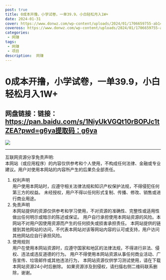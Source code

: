 ```yaml
---
post: true
title: 0成本开撸，小学试卷，一单39.9，小白轻松月入1W+
date: 2024-01-31
cover: https://www.donwz.com/wp-content/uploads/2024/01/1706659755-ab14cad5521fa2a.jpg
coveross: https://www.donwz.com/wp-content/uploads/2024/01/1706659755-ab14cad5521fa2a.jpg
categories:
 - 网赚
tags:
 - 网赚
 - 项目
description:  网赚
---
```

# 0成本开撸，小学试卷，一单39.9，小白轻松月入1W+

## 网盘链接：链接：https://pan.baidu.com/s/1NiyUkVGQt10rBOPJc1tZEA?pwd=g6ya提取码：g6ya  

![](https://www.donwz.com/wp-content/uploads/2024/01/1706659755-ab14cad5521fa2a.jpg)

---
互联网资源分享免责声明:  
本网站（或应用程序）的内容仅供参考和个人使用，不构成任何法律、金融或专业建议。用户对使用本网站的内容所产生的后果负全部责任。
1. 权利声明  
用户使用本网站时，应遵守相关法律法规和知识产权保护法规，不得侵犯任何第三方的权益。
未经授权，用户不得以任何形式复制、传播、修改、销售或进行商业用途。
2. 免责声明  
本网站提供的资源仅供参考和学习使用，不对资源的准确性、完整性或适用性做出任何明示或暗示的陈述或保证。
用户自行承担使用本网站资源的风险。本网站不对用户因使用资源而产生的任何损失或损害承担责任。
本网站提供的链接到其他网站的访问，不代表本网站对该等网站内容的认可或支持，用户访问其他网站应自行承担风险。
3. 使用规则  
用户在使用本网站资源时，应遵守国家和地区的法律法规，不得进行非法、侵权、违法或违反道德的行为。
用户不得使用本网站资源从事任何商业活动、广告宣传、垃圾邮件或其他违法行为，
本网站资源仅供学习测试使用，请在下载本网站资源24小时后删除。
如果资源涉及到侵权，请扫描右侧二维码联系删除，谢谢。
